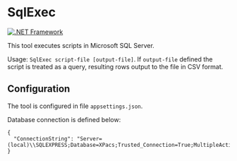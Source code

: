 # SqlExec

[![.NET Framework](https://github.com/iberisoft/SqlExec/actions/workflows/dotnet.yml/badge.svg)](https://github.com/iberisoft/SqlExec/actions/workflows/dotnet.yml)

This tool executes scripts in Microsoft SQL Server.

Usage: `SqlExec script-file [output-file]`. If `output-file` defined the script is treated as a query, resulting rows output to
the file in CSV format.

## Configuration

The tool is configured in file `appsettings.json`.

Database connection is defined below:
```
{
  "ConnectionString": "Server=(local)\\SQLEXPRESS;Database=XPacs;Trusted_Connection=True;MultipleActiveResultSets=true;Encrypt=False"
}
```
